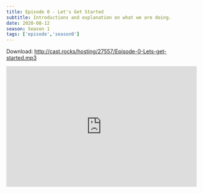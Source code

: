 ```yaml
---
title: Episode 0 - Let's Get Started
subtitle: Introductions and explanation on what we are doing.
date: 2020-08-12
season: Season 1
tags: ['episode','season0']
---
```


Download: <a href="http://cast.rocks/hosting/27557/Episode-0-Lets-get-started.mp3" Alt="Supernatural Episode 0 - Let's Get Started">http://cast.rocks/hosting/27557/Episode-0-Lets-get-started.mp3</a>

<iframe src="https://cast.rocks/player/27557/Episode-0-Lets-get-started.mp3?episodeTitle=Episode%200%20-%20Let's%20Get%20Started&podcastTitle=Couple%20of%20Idjits&episodeDate=August%2012th%2C%202020&imageURL=https%3A%2F%2Fcast.rocks%2Fhosting%2F27557%2Ffeeds%2FCAURZ.jpg" style="border: none; min-height: 265px; max-height: 320px; max-width: 558px; min-width: 270px; width: 100%; height: 100%;" scrollbars="no"></iframe>

